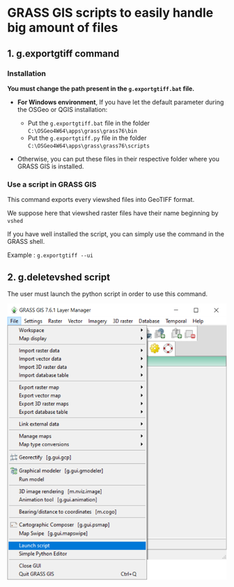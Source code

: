 # GRASS GIS scripts to easily handle big amount of files


## 1. g.exportgtiff command
### Installation
**You must change the path present in the `g.exportgtiff.bat` file.** <br>

- **For Windows environment**, If you have let the default parameter during the OSGeo or QGIS installation:

    - Put the `g.exportgtiff.bat` file in the folder `C:\OSGeo4W64\apps\grass\grass76\bin`
    - Put the `g.exportgtiff.py` file in the folder `C:\OSGeo4W64\apps\grass\grass76\scripts`
- Otherwise, you can put these files in their respective folder where you GRASS GIS is installed.


### Use a script in GRASS GIS

This command exports every viewshed files into GeoTIFF format.

We suppose here that viewshed raster files have their name beginning by `vshed`

If you have well installed the script, you can simply use the command in the GRASS shell.

Example :
`g.exportgtiff --ui`
## 2. g.deletevshed script
The user must launch the python script in order to use this command.

![launch script](../images/GRASS_script.png)
